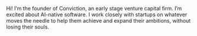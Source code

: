 Hi! I’m the founder of Conviction, an early stage venture capital firm. I’m excited about AI-native software. I work closely with startups on whatever moves the needle to help them achieve and expand their ambitions, without losing their souls.

